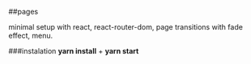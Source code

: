 ##pages

minimal setup with react, react-router-dom, page transitions with fade effect, menu.

###instalation
**yarn install** + **yarn start**
